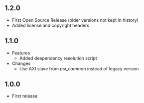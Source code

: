 ## 1.2.0
* First Open Source Release (older versions not kept in history)
* Added license and copyright headers

## 1.1.0
* Features
  * Added deependency resolution script
* Changes
  * Use AXI slave from *psi\_common* instead of legacy version
  
## 1.0.0
* First release